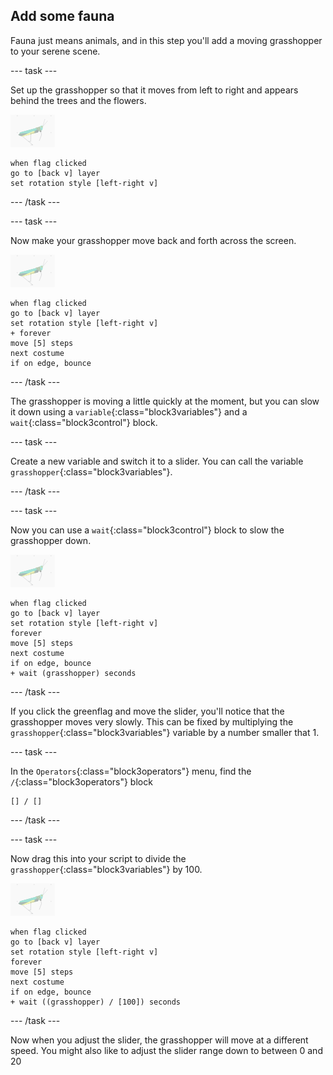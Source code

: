 ## Add some fauna

Fauna just means animals, and in this step you'll add a moving grasshopper to your serene scene.

--- task ---

Set up the grasshopper so that it moves from left to right and appears behind the trees and the flowers.

![image of grasshopper sprite](images/grasshopper-sprite.png)

```blocks3
when flag clicked
go to [back v] layer
set rotation style [left-right v]
```

--- /task ---

--- task ---

Now make your grasshopper move back and forth across the screen.

![image of grasshopper sprite](images/grasshopper-sprite.png)

```blocks3
when flag clicked
go to [back v] layer
set rotation style [left-right v]
+ forever
move [5] steps
next costume
if on edge, bounce
```
--- /task ---

The grasshopper is moving a little quickly at the moment, but you can slow it down using a `variable`{:class="block3variables"} and a `wait`{:class="block3control"} block.

--- task ---

Create a new variable and switch it to a slider. You can call the variable `grasshopper`{:class="block3variables"}.

--- /task ---

--- task ---

Now you can use a `wait`{:class="block3control"} block to slow the grasshopper down.

![image of grasshopper sprite](images/grasshopper-sprite.png)

```blocks3
when flag clicked
go to [back v] layer
set rotation style [left-right v]
forever
move [5] steps
next costume
if on edge, bounce
+ wait (grasshopper) seconds
```

--- /task ---

If you click the greenflag and move the slider, you'll notice that the grasshopper moves very slowly. This can be fixed by multiplying the `grasshopper`{:class="block3variables"} variable by a number smaller that 1.

--- task ---

In the `Operators`{:class="block3operators"} menu, find the `/`{:class="block3operators"} block

```blocks3
[] / []
```

--- /task ---

--- task ---

Now drag this into your script to divide the `grasshopper`{:class="block3variables"} by 100.

![image of grasshopper sprite](images/grasshopper-sprite.png)

```blocks3
when flag clicked
go to [back v] layer
set rotation style [left-right v]
forever
move [5] steps
next costume
if on edge, bounce
+ wait ((grasshopper) / [100]) seconds
```

--- /task ---

Now when you adjust the slider, the grasshopper will move at a different speed. You might also like to adjust the slider range down to between 0 and 20



